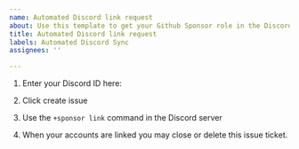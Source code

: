 ```yaml
---
name: Automated Discord link request
about: Use this template to get your Github Sponsor role in the Discord server
title: Automated Discord link request
labels: Automated Discord Sync
assignees: ''

---
```


1. Enter your Discord ID here:

2. Click create issue

3. Use the `+sponsor link` command in the Discord server

4. When your accounts are linked you may close or delete this issue ticket.
